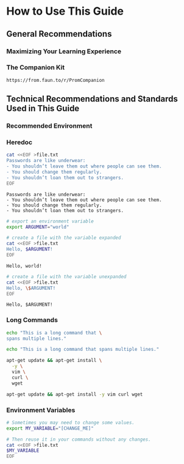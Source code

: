 # How to Use This Guide 


## General Recommendations


### Maximizing Your Learning Experience 


### The Companion Kit


```plaintext
https://from.faun.to/r/PromCompanion
```


## Technical Recommendations and Standards Used in This Guide


### Recommended Environment


### Heredoc


```bash
cat <<EOF >file.txt
Passwords are like underwear: 
- You shouldn’t leave them out where people can see them. 
- You should change them regularly. 
- You shouldn’t loan them out to strangers.
EOF
```


```plaintext
Passwords are like underwear:
- You shouldn’t leave them out where people can see them.
- You should change them regularly.
- You shouldn’t loan them out to strangers.
```


```bash
# export an environment variable
export ARGUMENT="world"

# create a file with the variable expanded
cat <<EOF >file.txt
Hello, $ARGUMENT!
EOF
```


```plaintext
Hello, world!
```


```bash
# create a file with the variable unexpanded
cat <<EOF >file.txt
Hello, \$ARGUMENT!
EOF
```


```plaintext
Hello, $ARGUMENT!
```


### Long Commands


```bash
echo "This is a long command that \
spans multiple lines."
```


```bash
echo "This is a long command that spans multiple lines."
```


```bash
apt-get update && apt-get install \
  -y \
  vim \
  curl \
  wget
```


```bash
apt-get update && apt-get install -y vim curl wget
```


### Environment Variables


```bash
# Sometimes you may need to change some values.
export MY_VARIABLE="[CHANGE_ME]"
```


```bash
# Then reuse it in your commands without any changes.
cat <<EOF >file.txt
$MY_VARIABLE
EOF
```